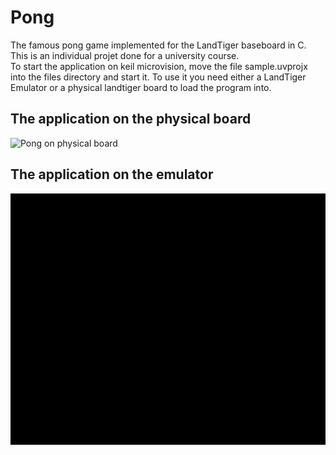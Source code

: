 # Pong

The famous pong game implemented for the LandTiger baseboard in C. This is an individual projet done for a university course. <br>
To start the application on keil microvision, move the file sample.uvprojx into the files directory and start it. To use it you need either a LandTiger Emulator or a physical landtiger board to load the program into.

## The application on the physical board
![Pong on physical board](./images/physical_board.gif)
## The application on the emulator
![Pong on the emulator](./images/emulator.gif)
